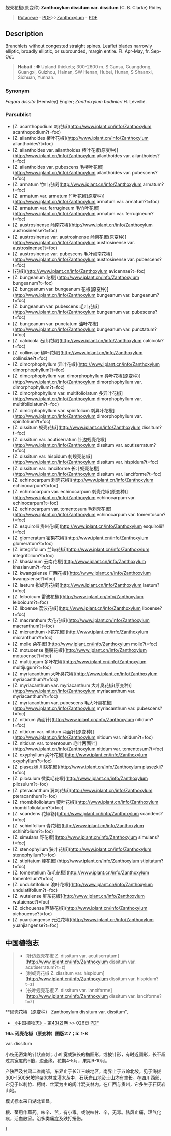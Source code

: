 蚬壳花椒(原变种) **Zanthoxylum dissitum var. dissitum** (C. B. Clarke) Ridley

> [Rutaceae](http://www.iplant.cn/info/Rutaceae?t=foc) - [PDF](http://www.iplant.cn/foc/pdf/Rutaceae.pdf)>>[Zanthoxylum](http://www.iplant.cn/info/Zanthoxylum?t=foc) - [PDF](http://www.iplant.cn/foc/pdf/Zanthoxylum.pdf)

## Description

Branchlets without congested straight spines. Leaflet blades narrowly elliptic, broadly elliptic, or subrounded, margin entire. Fl. Apr-May, fr. Sep-Oct.


> **Habait** : 
>● Upland thickets; 300-2600 m. S Gansu, Guangdong, Guangxi, Guizhou, Hainan, SW Henan, Hubei, Hunan, S Shaanxi, Sichuan, Yunnan.

### Synonym
*Fagara dissita* (Hemsley) Engler; *Zanthoxylum bodinieri* H. Léveillé.



### Parsublist

* [Z.  acanthopodium  刺花椒](http://www.iplant.cn/info/Zanthoxylum acanthopodium?t=foc)
* [Z.  ailanthoides  椿叶花椒](http://www.iplant.cn/info/Zanthoxylum ailanthoides?t=foc)
* [Z.  ailanthoides var. ailanthoides  椿叶花椒(原变种)](http://www.iplant.cn/info/Zanthoxylum ailanthoides var. ailanthoides?t=foc)
* [Z.  ailanthoides var. pubescens  毛椿叶花椒](http://www.iplant.cn/info/Zanthoxylum ailanthoides var. pubescens?t=foc)
* [Z.  armatum  竹叶花椒](http://www.iplant.cn/info/Zanthoxylum armatum?t=foc)
* [Z.  armatum var. armatum  竹叶花椒(原变种)](http://www.iplant.cn/info/Zanthoxylum armatum var. armatum?t=foc)
* [Z.  armatum var. ferrugineum  毛竹叶花椒](http://www.iplant.cn/info/Zanthoxylum armatum var. ferrugineum?t=foc)
* [Z.  austrosinense  岭南花椒](http://www.iplant.cn/info/Zanthoxylum austrosinense?t=foc)
* [Z.  austrosinense var. austrosinense  岭南花椒(原变种)](http://www.iplant.cn/info/Zanthoxylum austrosinense var. austrosinense?t=foc)
* [Z.  austrosinense var. pubescens  毛叶岭南花椒](http://www.iplant.cn/info/Zanthoxylum austrosinense var. pubescens?t=foc)
* [花椒](http://www.iplant.cn/info/Zanthoxylum avicennae?t=foc)
* [Z.  bungeanum  花椒](http://www.iplant.cn/info/Zanthoxylum bungeanum?t=foc)
* [Z.  bungeanum var. bungeanum  花椒(原变种)](http://www.iplant.cn/info/Zanthoxylum bungeanum var. bungeanum?t=foc)
* [Z.  bungeanum var. pubescens  毛叶花椒](http://www.iplant.cn/info/Zanthoxylum bungeanum var. pubescens?t=foc)
* [Z.  bungeanum var. punctatum  油叶花椒](http://www.iplant.cn/info/Zanthoxylum bungeanum var. punctatum?t=foc)
* [Z.  calcicola  石山花椒](http://www.iplant.cn/info/Zanthoxylum calcicola?t=foc)
* [Z.  collinsiae  糙叶花椒](http://www.iplant.cn/info/Zanthoxylum collinsiae?t=foc)
* [Z.  dimorphophyllum  异叶花椒](http://www.iplant.cn/info/Zanthoxylum dimorphophyllum?t=foc)
* [Z.  dimorphophyllum var. dimorphophyllum  异叶花椒(原变种)](http://www.iplant.cn/info/Zanthoxylum dimorphophyllum var. dimorphophyllum?t=foc)
* [Z.  dimorphophyllum var. multifoliolatum  多异叶花椒](http://www.iplant.cn/info/Zanthoxylum dimorphophyllum var. multifoliolatum?t=foc)
* [Z.  dimorphophyllum var. spinifolium  刺异叶花椒](http://www.iplant.cn/info/Zanthoxylum dimorphophyllum var. spinifolium?t=foc)
* [Z.  dissitum  蚬壳花椒](http://www.iplant.cn/info/Zanthoxylum dissitum?t=foc)
* [Z.  dissitum var. acutiserratum  针边蚬壳花椒](http://www.iplant.cn/info/Zanthoxylum dissitum var. acutiserratum?t=foc)
* [Z.  dissitum var. hispidum  刺蚬壳花椒](http://www.iplant.cn/info/Zanthoxylum dissitum var. hispidum?t=foc)
* [Z.  dissitum var. lanciforme  长叶蚬壳花椒](http://www.iplant.cn/info/Zanthoxylum dissitum var. lanciforme?t=foc)
* [Z.  echinocarpum  刺壳花椒](http://www.iplant.cn/info/Zanthoxylum echinocarpum?t=foc)
* [Z.  echinocarpum var. echinocarpum  刺壳花椒(原变种)](http://www.iplant.cn/info/Zanthoxylum echinocarpum var. echinocarpum?t=foc)
* [Z.  echinocarpum var. tomentosum  毛刺壳花椒](http://www.iplant.cn/info/Zanthoxylum echinocarpum var. tomentosum?t=foc)
* [Z.  esquirolii  贵州花椒](http://www.iplant.cn/info/Zanthoxylum esquirolii?t=foc)
* [Z.  glomeratum  密果花椒](http://www.iplant.cn/info/Zanthoxylum glomeratum?t=foc)
* [Z.  integrifolium  兰屿花椒](http://www.iplant.cn/info/Zanthoxylum integrifolium?t=foc)
* [Z.  khasianum  云南花椒](http://www.iplant.cn/info/Zanthoxylum khasianum?t=foc)
* [Z.  kwangsiense  广西花椒](http://www.iplant.cn/info/Zanthoxylum kwangsiense?t=foc)
* [Z.  laetum  拟蚬壳花椒](http://www.iplant.cn/info/Zanthoxylum laetum?t=foc)
* [Z.  leiboicum  雷波花椒](http://www.iplant.cn/info/Zanthoxylum leiboicum?t=foc)
* [Z.  liboense  荔波花椒](http://www.iplant.cn/info/Zanthoxylum liboense?t=foc)
* [Z.  macranthum  大花花椒](http://www.iplant.cn/info/Zanthoxylum macranthum?t=foc)
* [Z.  micranthum  小花花椒](http://www.iplant.cn/info/Zanthoxylum micranthum?t=foc)
* [Z.  molle  朵花椒](http://www.iplant.cn/info/Zanthoxylum molle?t=foc)
* [Z.  motuoense  墨脱花椒](http://www.iplant.cn/info/Zanthoxylum motuoense?t=foc)
* [Z.  multijugum  多叶花椒](http://www.iplant.cn/info/Zanthoxylum multijugum?t=foc)
* [Z.  myriacanthum  大叶臭花椒](http://www.iplant.cn/info/Zanthoxylum myriacanthum?t=foc)
* [Z.  myriacanthum var. myriacanthum  大叶臭花椒(原变种)](http://www.iplant.cn/info/Zanthoxylum myriacanthum var. myriacanthum?t=foc)
* [Z.  myriacanthum var. pubescens  毛大叶臭花椒](http://www.iplant.cn/info/Zanthoxylum myriacanthum var. pubescens?t=foc)
* [Z.  nitidum  两面针](http://www.iplant.cn/info/Zanthoxylum nitidum?t=foc)
* [Z.  nitidum var. nitidum  两面针(原变种)](http://www.iplant.cn/info/Zanthoxylum nitidum var. nitidum?t=foc)
* [Z.  nitidum var. tomentosum  毛叶两面针](http://www.iplant.cn/info/Zanthoxylum nitidum var. tomentosum?t=foc)
* [Z.  oxyphyllum  尖叶花椒](http://www.iplant.cn/info/Zanthoxylum oxyphyllum?t=foc)
* [Z.  piasezkii  川陕花椒](http://www.iplant.cn/info/Zanthoxylum piasezkii?t=foc)
* [Z.  pilosulum  微柔毛花椒](http://www.iplant.cn/info/Zanthoxylum pilosulum?t=foc)
* [Z.  pteracanthum  翼刺花椒](http://www.iplant.cn/info/Zanthoxylum pteracanthum?t=foc)
* [Z.  rhombifoliolatum  菱叶花椒](http://www.iplant.cn/info/Zanthoxylum rhombifoliolatum?t=foc)
* [Z.  scandens  花椒簕](http://www.iplant.cn/info/Zanthoxylum scandens?t=foc)
* [Z.  schinifolium  青花椒](http://www.iplant.cn/info/Zanthoxylum schinifolium?t=foc)
* [Z.  simulans  野花椒](http://www.iplant.cn/info/Zanthoxylum simulans?t=foc)
* [Z.  stenophyllum  狭叶花椒](http://www.iplant.cn/info/Zanthoxylum stenophyllum?t=foc)
* [Z.  stipitatum  梗花椒](http://www.iplant.cn/info/Zanthoxylum stipitatum?t=foc)
* [Z.  tomentellum  毡毛花椒](http://www.iplant.cn/info/Zanthoxylum tomentellum?t=foc)
* [Z.  undulatifolium  浪叶花椒](http://www.iplant.cn/info/Zanthoxylum undulatifolium?t=foc)
* [Z.  wutaiense  屏东花椒](http://www.iplant.cn/info/Zanthoxylum wutaiense?t=foc)
* [Z.  xichouense  西畴花椒](http://www.iplant.cn/info/Zanthoxylum xichouense?t=foc)
* [Z.  yuanjiangense  元江花椒](http://www.iplant.cn/info/Zanthoxylum yuanjiangense?t=foc)

## 中国植物志

> * [针边蚬壳花椒  Z.  dissitum var. acutiserratum](http://www.iplant.cn/info/Zanthoxylum dissitum var. acutiserratum?t=z)
> * [刺蚬壳花椒  Z.  dissitum var. hispidum](http://www.iplant.cn/info/Zanthoxylum dissitum var. hispidum?t=z)
> * [长叶蚬壳花椒  Z.  dissitum var. lanciforme](http://www.iplant.cn/info/Zanthoxylum dissitum var. lanciforme?t=z)


**砚壳花椒（原变种） Zanthoxylum dissitum var. dissitum",



* [《中国植物志》](http://www.iplant.cn/frps)- [第43(2)卷](http://www.iplant.cn/frps/vol/43(2)) >> 026页 [PDF](http://www.iplant.cn/frps/pdf/43(2)/026.pdf)


**16a. 砚壳花椒（原变种）图版2:7；5: 1-8**

var. dissitum

小枝无密集的针状直刺；小叶宽或狭长的椭圆形，或披针形，有时近圆形，长不超过其宽度的6倍，边全缘。花期4-5月，果期9-10月。

产陕西及甘肃二省南部，东界止于长江三峡地区，南界止于五岭北坡。见于海拔300-1500米坡地杂木林或灌木丛中，石灰岩山地及土山均有生长。在四川西部，它见于以刺竹、柯树、丝栗为主的阔叶混交林内。在广西与贵州，它多生于石灰岩山地。

模式标本采自湖北宜昌。

根、茎用作草药。味辛、苦，有小毒。或说味甘、辛，无毒。祛风止痛，理气化痰，活血散瘀。治多类痛症及跌打扭伤。



}